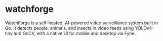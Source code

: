 # watchforge
WatchForge is a self-hosted, AI-powered video surveillance system built in Go. It detects people, animals, and insects in video feeds using YOLOv4-tiny and GoCV, with a native UI for mobile and desktop via Fyne.

